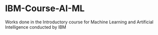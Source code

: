 # IBM-Course-AI-ML
Works done in the Introductory course for Machine Learning and Artificial Intelligence conducted by IBM
